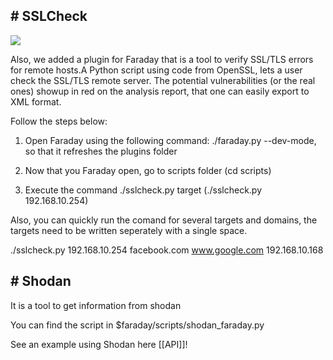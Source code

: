 ## # SSLCheck

![](https://raw.githubusercontent.com/wiki/infobyte/faraday/images/faraday_qt.png)

Also, we added a plugin for Faraday that is a tool to verify SSL/TLS errors for remote hosts.A Python script using code from OpenSSL, lets a user check the SSL/TLS remote server. The potential vulnerabilities (or the real ones) showup in red on the analysis report, that one can easily export to XML format.

Follow the steps below:

1. Open Faraday using the following command: ./faraday.py --dev-mode, so that it refreshes the plugins folder

2. Now that you Faraday open, go to scripts folder (cd scripts)

3. Execute the command ./sslcheck.py target (./sslcheck.py 192.168.10.254)

Also, you can quickly run  the comand for several targets and domains, the targets need to be written seperately with a single space.

./sslcheck.py 192.168.10.254 facebook.com www.google.com 192.168.10.168

## # Shodan

It is a tool to get information from shodan

You can find the script in $faraday/scripts/shodan_faraday.py

See an example using Shodan here [[API]]!